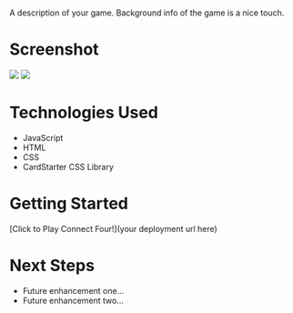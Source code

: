 # <Connect-Four->
A description of your game. Background info of the game is a nice touch.

# Screenshot

<img src="https://i.imgur.com/NpFrIsm.png">
<img src="url to your image on imgur">

# Technologies Used

- JavaScript
- HTML
- CSS
- CardStarter CSS Library

# Getting Started

[Click to Play Connect Four!](your deployment url here)

# Next Steps

- Future enhancement one...
- Future enhancement two... 